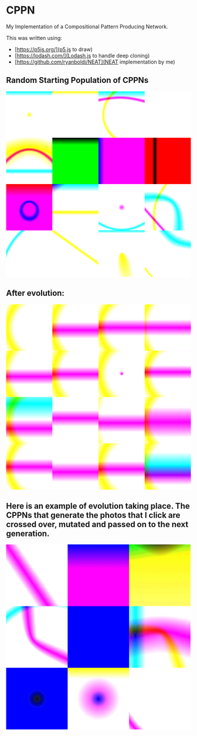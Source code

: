 # CPPN
 My Implementation of a Compositional Pattern Producing Network.
 
 This was written using:
 - [https://p5js.org/](p5.js to draw)
 - [https://lodash.com/](Lodash.js to handle deep cloning)
 - [https://github.com/ryanboldi/NEAT](NEAT implementation by me)
 

## Random Starting Population of CPPNs
![random](/images/randomPop1.png)

## After evolution:
![genetic diversity](/images/geneticDiversity3.png)

## Here is an example of evolution taking place. The CPPNs that generate the photos that I click are crossed over, mutated and passed on to the next generation.
![evolution example](/images/evoGifffmpeg.gif)
